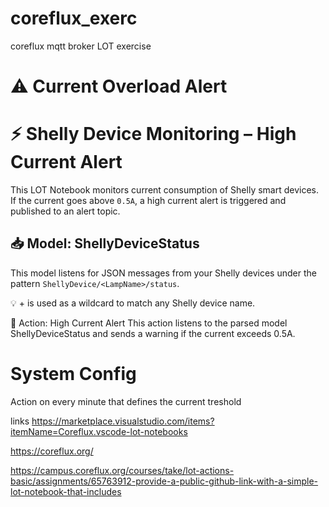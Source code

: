 # coreflux_exerc
coreflux mqtt broker LOT exercise


# ⚠️ Current Overload Alert

# ⚡ Shelly Device Monitoring – High Current Alert

This LOT Notebook monitors current consumption of Shelly smart devices. If the current goes above `0.5A`, a high current alert is triggered and published to an alert topic.

## 📥 Model: ShellyDeviceStatus

This model listens for JSON messages from your Shelly devices under the pattern `ShellyDevice/<LampName>/status`.

💡 + is used as a wildcard to match any Shelly device name.

🚨 Action: High Current Alert
This action listens to the parsed model ShellyDeviceStatus and sends a warning if the current exceeds 0.5A.

# System Config
Action on every minute that defines the current treshold

links
https://marketplace.visualstudio.com/items?itemName=Coreflux.vscode-lot-notebooks

https://coreflux.org/

https://campus.coreflux.org/courses/take/lot-actions-basic/assignments/65763912-provide-a-public-github-link-with-a-simple-lot-notebook-that-includes
